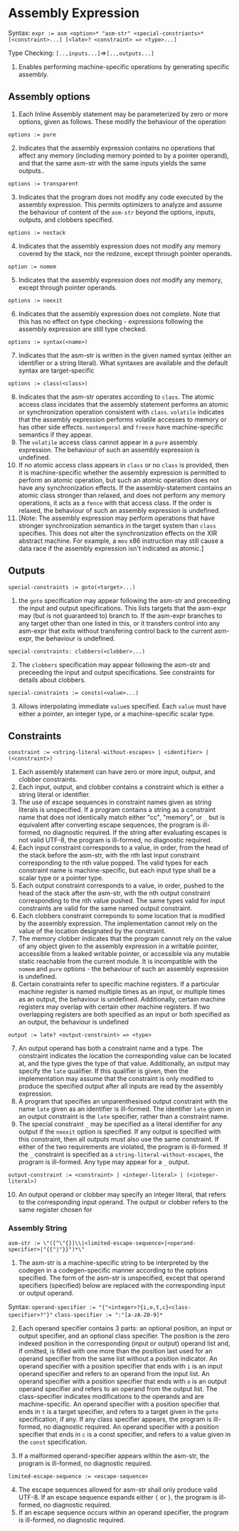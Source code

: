 # Assembly Expression

Syntax: `expr := asm <option>* "asm-str" <special-constriants>* [<constraint>...] [<late>? <constraint> => <type>...]`

Type Checking: `[..,inputs...]`=>`[..,outputs...]`

1. Enables performing machine-specific operations by generating specific assembly.

## Assembly options

1. Each Inline Assembly statement may be parameterized by zero or more options, given as follows. These modify the behaviour of the operation

```
options := pure
```

2. Indicates that the assembly expression contains no operations that affect any memory (including memory pointed to by a pointer operand), and that the same asm-str with the same inputs yields the same outputs..

```
options := transparent
```

3. Indicates that the program does not modify any code executed by the assembly expression. This permits optimizers to analyze and assume the behaviour of content of the `asm-str` beyond the options, inputs, outputs, and clobbers specified.

```
options := nostack
```

4. Indicates that the assembly expression does not modify any memory covered by the stack, nor the redzone, except through pointer operands.

```
option := nomem
```

5. Indicates that the assembly expression does not modify any memory, except through pointer operands.

```
options := noexit
```

6. Indicates that the assembly expression does not complete. Note that this has no effect on type checking - expressions following the assembly expression are still type checked.

```
options := syntax(<name>)
```

7. Indicates that the asm-str is written in the given named syntax (either an identifier or a string literal). What syntaxes are available and the default syntax are target-specific

```
options := class(<class>)
```

8. Indicates that the asm-str operates according to `class`. The atomic access class incidates that the assembly statement performs an atomic or synchronization operation consistent with `class`. `volatile` indicates that the assembly expression performs volatile accesses to memory or has other side effects. `nontemporal` and `freeze` have machine-specific semantics if they appear.
9. The `volatile` access class cannot appear in a `pure` assembly expression. The behaviour of such an assembly expression is undefined. 
10. If no atomic access class appears in `class` or no `class` is provided, then it is machine-specific whether the assembly expression is permitted to perform an atomic operation, but such an atomic operation does not have any synchronization effects. If the assembly-statement contains an atomic class stronger than relaxed, and does not perform any memory operations, it acts as a `fence` with that access class. If the order is relaxed, the behaviour of such an assembly expression is undefined. 
11. [Note: The assembly expression may perform operations that have stronger synchronization semantics in the target system than `class` specifies. This does not alter the synchronization effects on the XIR abstract machine. For example, a `mov` x86 instruction may still cause a data race if the assembly expression isn't indicated as atomic.]

## Outputs

`special-constraints := goto(<target>...)`

1. the `goto` specification may appear following the asm-str and preceeding the input and output specifications. This lists targets that the asm-expr may (but is not guaranteed to) branch to. If the asm-expr branches to any target other than one listed in this, or it transfers control into any asm-expr that exits without transfering control back to the current asm-expr, the behaviour is undefined.

`special-constraints: clobbers(<clobber>...)`

2. The `clobbers` specification may appear following the asm-str and preceeding the input and output specifications. See constraints for details about clobbers.

`special-constraints := consts(<value>...)`

3. Allows interpolating immediate `value`s specified. Each `value` must have either a pointer, an integer type, or a machine-specific scalar type.

## Constraints

`constraint := <string-literal-without-escapes> | <identifier> | (<constraint>)`

1. Each assembly statement can have zero or more input, output, and clobber constraints.
2. Each input, output, and clobber contains a constraint which is either a string literal or identifier. 
3. The use of escape sequences in constraint names given as string literals is unspecified. If a program contains a string as a constraint name that does not identically match either "cc", "memory", or `_` but is equivalent after converting escape sequences, the program is ill-formed, no diagnostic required. If the string after evaluating escapes is not valid UTF-8, the program is ill-formed, no diagnostic required. 
3. Each input constraint corresponds to a value, in order, from the head of the stack before the asm-str, with the nth last input constraint corresponding to the nth value popped. The valid types for each constraint name is machine-specific, but each input type shall be a scalar type or a pointer type. 
4. Each output constraint corresponds to a value, in order, pushed to the head of the stack after the asm-str, with the nth output constraint corresponding to the nth value pushed. The same types valid for input constraints are valid for the same named output constraint.
5. Each clobbers constraint correponds to some location that is modified by the assembly expression. The implementation cannot rely on the value of the location designated by the constraint.
6. The memory clobber indicates that the program cannot rely on the value of any object given to the assembly expression in a writable pointer, accessible from a leaked writable pointer, or accessible via any mutable static reachable from the current module. It is incompatible with the `nomem` and `pure` options - the behaviour of such an assembly expression is undefined. 
7. Certain constraints refer to specific machine registers. If a particular machine register is named multiple times as an input, or multiple times as an output, the behaviour is undefined. Additionally, certain machine registers may overlap with certain other machine registers. If two overlapping registers are both specified as an input or both specified as an output, the behaviour is undefined

`output := late? <output-constraint> => <type>`

7. An output operand has both a constraint name and a type. The constraint indicates the location the corresponding value can be located at, and the type gives the type of that value. Additionally, an output may specify the `late` qualifier. If this qualifier is given, then the implementation may assume that the constraint is only modified to produce the specified output after all inputs are read by the assembly expression.
8. A program that specifies an unparenthesised output constraint with the name `late` given as an identifier is ill-formed. The identifier `late` given in an output constraint is the `late` specifier, rather than a constraint name. 
9. The special constraint `_` may be specified as a literal identifier for any output if the `noexit` option is specified. If any output is specified with this constraint, then all outputs must also use the same constraint. If either of the two requirements are violated, the program is ill-formed. If the `_` constraint is specified as a `string-literal-without-escapes`, the program is ill-formed. Any type may appear for a `_` output.

`output-constraint := <constraint> | <integer-literal> | (<integer-literal>)`

10. An output operand or clobber may specify an integer literal, that refers to the corresponding input operand. The output or clobber refers to the same register chosen for 


### Assembly String

`asm-str := \"([^\"{}]\\|<limited-escape-sequence>|<operand-specifier>|"{{"|"}}")*\"`

1. The asm-str is a machine-specific string to be interpreted by the codegen in a codegen-specific manner according to the options specified. The form of the asm-str is unspecified, except that operand specifiers (specified) below are replaced with the corresponding input or output operand. 

Syntax: `operand-specifier := "{"<integer>?{i,o,t,c}<class-specifier>?"}"`
`class-specifier := ":"[a-zA-Z0-9]*`

2. Each operand specifier contains 3 parts: an optional position, an input or output specifier, and an optional class specifier. The position is the zero indexed position in the corresponding (input or output) operand list and, if omitted, is filled with one more than the position last used for an operand specifier from the same list without a position indicator. An operand specifier with a position specifier that ends with `i` is an input operand specifier and refers to an operand from the input list. An operand specifier with a position specifier that ends with `o` is an output operand specifier and refers to an operand from the output list. The class-specifier indicates modifications to the operands and are machine-specific.  An operand specifier with a position specifier that ends in `t` is a target specifier, and refers to a target given in the `goto` specification, if any. If any class specifier appears, the program is ill-formed, no diagnostic required. An operand specifier with a position specifier that ends in `c` is a const specifier, and refers to a value given in the `const` specification.

3. If a malformed operand-specifier appears within the asm-str, the program is ill-formed, no diagnostic required.

`limited-escape-sequence := <escape-sequence>`

4. The escape sequences allowed for asm-str shall only produce valid UTF-8. If an escape sequence expands either `{` or `}`, the program is ill-formed, no diagnostic required.
5. If an escape sequence occurs within an operand specifier, the program is ill-formed, no diagnostic required.


